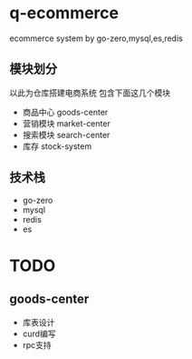 # q-ecommerce
ecommerce system by go-zero,mysql,es,redis

## 模块划分
以此为仓库搭建电商系统
包含下面这几个模块
- 商品中心 goods-center
- 营销模块 market-center
- 搜索模块 search-center
- 库存 stock-system

## 技术栈
- go-zero
- mysql
- redis
- es

# TODO 
## goods-center
- 库表设计
- curd编写
- rpc支持


